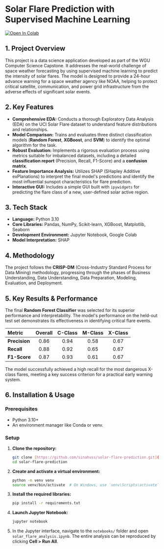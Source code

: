 # Solar Flare Prediction with Supervised Machine Learning

[![Open In Colab](https://colab.research.google.com/assets/colab-badge.svg)](https://colab.research.google.com/github/sinahuss/solar-flare-prediction/blob/main/notebooks/solar_flare_analysis.ipynb)

## 1. Project Overview

This project is a data science application developed as part of the WGU Computer Science Capstone. It addresses the real-world challenge of space weather forecasting by using supervised machine learning to predict the intensity of solar flares. The model is designed to provide a 24-hour advance warning for a space weather agency like NOAA, helping to protect critical satellite, communication, and power grid infrastructure from the adverse effects of significant solar events.

## 2. Key Features

* **Comprehensive EDA:** Conducts a thorough Exploratory Data Analysis (EDA) on the UCI Solar Flare dataset to understand feature distributions and relationships.
* **Model Comparison:** Trains and evaluates three distinct classification models (**Random Forest**, **XGBoost**, and **SVM**) to identify the optimal algorithm for the task.
* **Robust Evaluation:** Implements a rigorous evaluation process using metrics suitable for imbalanced datasets, including a detailed **classification report** (Precision, Recall, F1-Score) and a **confusion matrix**.
* **Feature Importance Analysis:** Utilizes SHAP (SHapley Additive exPlanations) to interpret the final model's predictions and identify the most influential sunspot characteristics for flare prediction.
* **Interactive GUI:** Includes a simple GUI built with `ipywidgets` for predicting the flare class of a new, user-defined solar active region.

## 3. Tech Stack

* **Language:** Python 3.10
* **Core Libraries:** Pandas, NumPy, Scikit-learn, XGBoost, Matplotlib, Seaborn
* **Development Environment:** Jupyter Notebook, Google Colab
* **Model Interpretation:** SHAP

## 4. Methodology

The project follows the **CRISP-DM** (Cross-Industry Standard Process for Data Mining) methodology, progressing through the phases of Business Understanding, Data Understanding, Data Preparation, Modeling, Evaluation, and Deployment.

## 5. Key Results & Performance

The final **Random Forest Classifier** was selected for its superior performance and interpretability. The model's performance on the held-out test set demonstrates its effectiveness in identifying critical flare events.

| Metric        | Overall | C-Class | M-Class | X-Class |
| :------------ | :-----: | :-----: | :-----: | :-----: |
| **Precision** |  0.86   |  0.94   |  0.58   |  0.67   |
| **Recall**    |  0.88   |  0.92   |  0.65   |  0.67   |
| **F1-Score**  |  0.87   |  0.93   |  0.61   |  0.67   |

The model successfully achieved a high recall for the most dangerous X-class flares, meeting a key success criterion for a practical early warning system.

## 6. Installation & Usage

### Prerequisites
- Python 3.10+
- An environment manager like Conda or venv.

### Setup
1.  **Clone the repository:**
    ```bash
    git clone [https://github.com/sinahuss/solar-flare-prediction.git](https://github.com/sinahuss/solar-flare-prediction.git)
    cd solar-flare-prediction
    ```
2.  **Create and activate a virtual environment:**
    ```bash
    python -m venv venv
    source venv/bin/activate  # On Windows, use `venv\Scripts\activate`
    ```
3.  **Install the required libraries:**
    ```bash
    pip install -r requirements.txt
    ```
4.  **Launch Jupyter Notebook:**
    ```bash
    jupyter notebook
    ```
5.  In the Jupyter interface, navigate to the `notebooks/` folder and open `solar_flare_analysis.ipynb`. The entire analysis can be reproduced by clicking **Cell > Run All**.
